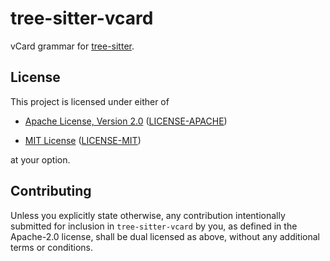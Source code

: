 # tree-sitter-vcard

vCard grammar for [tree-sitter](https://github.com/tree-sitter/tree-sitter).

## License

This project is licensed under either of

* [Apache License, Version 2.0](https://www.apache.org/licenses/LICENSE-2.0)
  ([LICENSE-APACHE](https://github.com/TitouanReal/tree-sitter-vcard/blob/HEAD/LICENSE-APACHE))

* [MIT License](https://opensource.org/licenses/MIT)
  ([LICENSE-MIT](https://github.com/TitouanReal/tree-sitter-vcard/blob/HEAD/LICENSE-MIT))

at your option.

## Contributing

Unless you explicitly state otherwise, any contribution intentionally submitted
for inclusion in `tree-sitter-vcard` by you, as defined in the Apache-2.0 license, shall be
dual licensed as above, without any additional terms or conditions.
